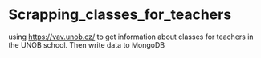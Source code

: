 # Scrapping_classes_for_teachers
using https://vav.unob.cz/ to get information about classes for teachers in the UNOB school.
Then write data to MongoDB
